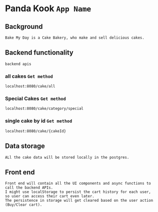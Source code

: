 # Panda Kook `App Name`

## Background

```
Bake My Day is a Cake Bakery, who make and sell delicious cakes.

```

## Backend functionality

`backend apis`

### all cakes `Get method`

```
localhost:8080/cake/all
```

### Special Cakes `Get method`

```
localhost:8080/cake/category/special
```

### single cake by id `Get method`

```
localhost:8080/cake/{cakeId}
```

## Data storage

```
ALl the cake data will be stored locally in the postgres.

```

## Front end

```
Front end will contain all the UI components and async functions to call the backend APIs.
I might use localStorage to persist the cart history for each user,
so user can access their cart even later.
The persistence in storage will get cleared based on the user action (Buy/Clear cart).
```
